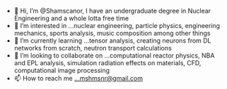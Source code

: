 - 👋 Hi, I’m @Shamscanor, I have an undergraduate degree in Nuclear Engineering and a whole lotta free time
- 👀 I’m interested in ...nuclear engineering, particle physics, engineering mechanics, sports analysis, music composition among other things
- 🌱 I’m currently learning ...tensor analysis, creating neurons from DL networks from scratch, neutron transport calculations
- 💞️ I’m looking to collaborate on ...computational reactor physics, NBA and EPL analysis, simulation radiation effects on materials, CFD, computational image processing 
- 📫 How to reach me ...mshmsnr@gmail.com

<!---
Shamscanor/Shamscanor is a ✨ special ✨ repository because its `README.md` (this file) appears on your GitHub profile.
You can click the Preview link to take a look at your changes.
--->
